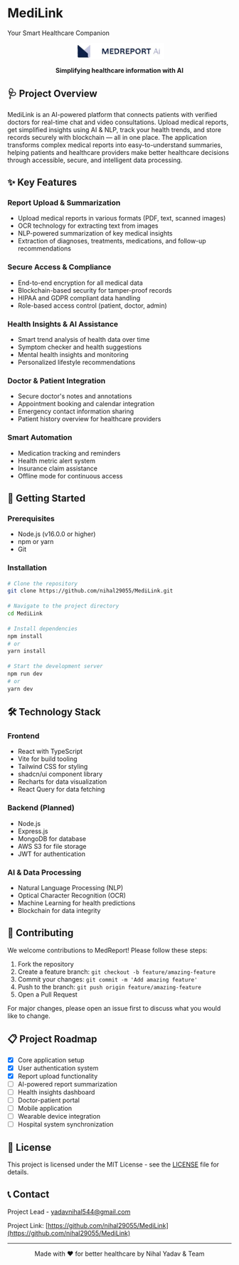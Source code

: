 
# MediLink
Your Smart Healthcare Companion


<div align="center">
  <img src="https://github.com/nihal29055/MedRepo/raw/main/public/logo.jpg" alt="MedReport Logo" width="200"/>
  <br>
  <p><strong>Simplifying healthcare information with AI</strong></p>
</div>

## 🩺 Project Overview

MediLink is an AI-powered platform that connects patients with verified doctors for real-time chat and video consultations. Upload medical reports, get simplified insights using AI & NLP, track your health trends, and store records securely with blockchain — all in one place.
The application transforms complex medical reports into easy-to-understand summaries, helping patients and healthcare providers make better healthcare decisions through accessible, secure, and intelligent data processing.

## ✨ Key Features

### Report Upload & Summarization
- Upload medical reports in various formats (PDF, text, scanned images)
- OCR technology for extracting text from images
- NLP-powered summarization of key medical insights
- Extraction of diagnoses, treatments, medications, and follow-up recommendations

### Secure Access & Compliance
- End-to-end encryption for all medical data
- Blockchain-based security for tamper-proof records
- HIPAA and GDPR compliant data handling
- Role-based access control (patient, doctor, admin)

### Health Insights & AI Assistance
- Smart trend analysis of health data over time
- Symptom checker and health suggestions
- Mental health insights and monitoring
- Personalized lifestyle recommendations

### Doctor & Patient Integration
- Secure doctor's notes and annotations
- Appointment booking and calendar integration
- Emergency contact information sharing
- Patient history overview for healthcare providers

### Smart Automation
- Medication tracking and reminders
- Health metric alert system
- Insurance claim assistance
- Offline mode for continuous access

## 🚀 Getting Started

### Prerequisites
- Node.js (v16.0.0 or higher)
- npm or yarn
- Git

### Installation

```bash
# Clone the repository
git clone https://github.com/nihal29055/MediLink.git

# Navigate to the project directory
cd MediLink

# Install dependencies
npm install
# or
yarn install

# Start the development server
npm run dev
# or
yarn dev
```

## 🛠️ Technology Stack

### Frontend
- React with TypeScript
- Vite for build tooling
- Tailwind CSS for styling
- shadcn/ui component library
- Recharts for data visualization
- React Query for data fetching

### Backend (Planned)
- Node.js
- Express.js
- MongoDB for database
- AWS S3 for file storage
- JWT for authentication

### AI & Data Processing
- Natural Language Processing (NLP)
- Optical Character Recognition (OCR)
- Machine Learning for health predictions
- Blockchain for data integrity

## 🤝 Contributing

We welcome contributions to MedReport! Please follow these steps:

1. Fork the repository
2. Create a feature branch: `git checkout -b feature/amazing-feature`
3. Commit your changes: `git commit -m 'Add amazing feature'`
4. Push to the branch: `git push origin feature/amazing-feature`
5. Open a Pull Request

For major changes, please open an issue first to discuss what you would like to change.

## 📋 Project Roadmap

- [x] Core application setup
- [x] User authentication system
- [x] Report upload functionality
- [ ] AI-powered report summarization
- [ ] Health insights dashboard
- [ ] Doctor-patient portal
- [ ] Mobile application
- [ ] Wearable device integration
- [ ] Hospital system synchronization

## 📄 License

This project is licensed under the MIT License - see the [LICENSE](LICENSE) file for details.

## 📞 Contact

Project Lead - [yadavnihal544@gmail.com](mailto:yadavnihal544@gmail.com)

Project Link: [https://github.com/nihal29055/MediLink](https://github.com/nihal29055/MediLink)

---

<div align="center">
  <p>Made with ❤️ for better healthcare by Nihal Yadav & Team</p>
</div>
